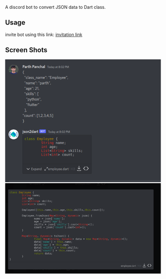 A discord bot to convert JSON data to Dart class.

## Usage

invite bot using this link: [invitation link]([http://example.com/issues/replaceme](https://discord.com/api/oauth2/authorize?client_id=989037591980564480&permissions=68608&scope=bot%20applications.commands))

## Screen Shots

![ss-1](./ss/1.png)
![ss-2](./ss/2.png)
